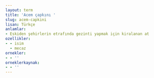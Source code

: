 ```yaml
---
layout: term
title: 'Acem çapkını '
slug: acem-capkini
lisan: Türkçe
anlamlar:
- Eskiden şehirlerin etrafında gezinti yapmak için kiralanan at
ozellikler:
- - isim
  - mecaz
ornekler:
- - ''
orneklerkaynak:
- - ''
---
```

